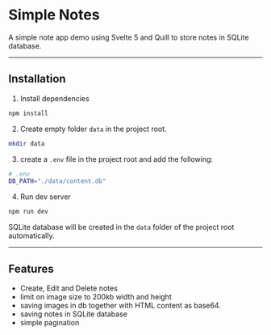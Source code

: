# Simple Notes

A simple note app demo using Svelte 5 and Quill to store notes in SQLite database.

---

## Installation

1. Install dependencies

```bash
npm install
```

2. Create empty folder `data` in the project root.

```bash
mkdir data
```

3. create a `.env` file in the project root and add the following:

```bash
# .env
DB_PATH="./data/content.db"
```

4. Run dev server

```bash
npm run dev
```

SQLite database will be created in the `data` folder of the project root automatically.

---

## Features

- Create, Edit and Delete notes
- limit on image size to 200kb width and height
- saving images in db together with HTML content as base64.
- saving notes in SQLite database
- simple pagination
